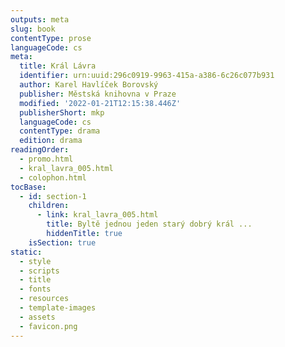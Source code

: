 ```yaml
---
outputs: meta
slug: book
contentType: prose
languageCode: cs
meta:
  title: Král Lávra
  identifier: urn:uuid:296c0919-9963-415a-a386-6c26c077b931
  author: Karel Havlíček Borovský
  publisher: Městská knihovna v Praze
  modified: '2022-01-21T12:15:38.446Z'
  publisherShort: mkp
  languageCode: cs
  contentType: drama
  edition: drama
readingOrder:
  - promo.html
  - kral_lavra_005.html
  - colophon.html
tocBase:
  - id: section-1
    children:
      - link: kral_lavra_005.html
        title: Byltě jednou jeden starý dobrý král ...
        hiddenTitle: true
    isSection: true
static:
  - style
  - scripts
  - title
  - fonts
  - resources
  - template-images
  - assets
  - favicon.png
---
```


